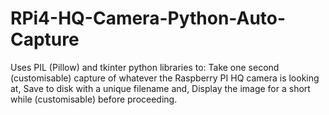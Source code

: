 # RPi4-HQ-Camera-Python-Auto-Capture
Uses PIL (Pillow) and tkinter python libraries to:  Take one second (customisable) capture of whatever the Raspberry PI HQ camera is looking at, Save to disk with a unique filename and, Display the image for a short while (customisable) before proceeding.
